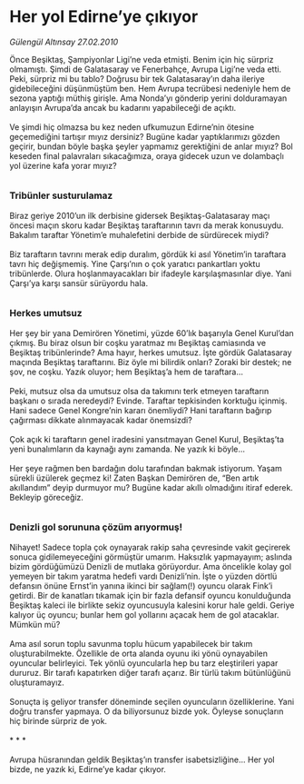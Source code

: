 # Her yol Edirne’ye çıkıyor

*Gülengül Altınsay 27.02.2010*

<div class="taraf_structure_2col_1zq">
<div class="margen_n">



 <p>Önce Beşiktaş, Şampiyonlar Ligi’ne veda etmişti. Benim için hiç sürpriz olmamıştı. Şimdi de Galatasaray ve Fenerbahçe, Avrupa Ligi’ne veda etti. Peki, sürpriz mi bu tablo? Doğrusu bir tek Galatasaray’ın daha ileriye gidebileceğini düşünmüştüm ben. Hem Avrupa tecrübesi nedeniyle hem de sezona yaptığı müthiş girişle. Ama Nonda’yı gönderip yerini dolduramayan anlayışın Avrupa’da ancak bu kadarını yapabileceği de açıktı. <br/><br/>Ve şimdi hiç olmazsa bu kez neden ufkumuzun Edirne’nin ötesine geçemediğini tartışır mıyız dersiniz? Bugüne kadar yaptıklarımızı gözden geçirir, bundan böyle başka şeyler yapmamız gerektiğini de anlar mıyız? Bol keseden final palavraları sıkacağımıza, oraya gidecek uzun ve dolambaçlı yol üzerine kafa yorar mıyız? <b><br/><br/><br/><font size="3">Tribünler susturulamaz</font></b> <br/><br/>Biraz geriye 2010’un ilk derbisine gidersek Beşiktaş-Galatasaray maçı öncesi maçın skoru kadar Beşiktaş taraftarının tavrı da merak konusuydu. Bakalım taraftar Yönetim’e muhalefetini derbide de sürdürecek miydi? <br/><br/>Biz taraftarın tavrını merak edip duralım, gördük ki asıl Yönetim’in taraftara tavrı hiç değişmemiş. Yine Çarşı’nın o çok yaratıcı pankartları yoktu tribünlerde. Olura hoşlanmayacakları bir ifadeyle karşılaşmasınlar diye. Yani Çarşı’ya karşı sansür sürüyordu hala.<b> <br/><br/><br/><font size="3">Herkes umutsuz</font> </b><br/><br/>Her şey bir yana Demirören Yönetimi, yüzde 60’lık başarıyla Genel Kurul’dan çıkmış. Bu biraz olsun bir coşku yaratmaz mı Beşiktaş camiasında ve Beşiktaş tribünlerinde? Ama hayır, herkes umutsuz. İşte gördük Galatasaray maçında Beşiktaş taraftarını. Biz öyle mi bilirdik onları? Zoraki bir destek; ne şov, ne coşku. Yazık oluyor; hem Beşiktaş’a hem de taraftara... <br/><br/>Peki, mutsuz olsa da umutsuz olsa da takımını terk etmeyen taraftarın başkanı o sırada neredeydi? Evinde. Taraftar tepkisinden korktuğu içinmiş. Hani sadece Genel Kongre’nin kararı önemliydi? Hani taraftarın bağırıp çağırması dikkate alınmayacak kadar önemsizdi? <br/><br/>Çok açık ki taraftarın genel iradesini yansıtmayan Genel Kurul, Beşiktaş’ta yeni bunalımların da kaynağı aynı zamanda. Ne yazık ki böyle... <br/><br/>Her şeye rağmen ben bardağın dolu tarafından bakmak istiyorum. Yaşam sürekli üzülerek geçmez ki! Zaten Başkan Demirören de, “Ben artık akıllandım” deyip durmuyor mu? Bugüne kadar akıllı olmadığını itiraf ederek. Bekleyip göreceğiz.<b> <br/><br/><br/><font size="3">Denizli gol sorununa çözüm arıyormuş!</font></b> <br/><br/>Nihayet! Sadece topla çok oynayarak rakip saha çevresinde vakit geçirerek sonuca gidilemeyeceğini görmüştür umarım. Haksızlık yapmayayım; aslında bizim gördüğümüzü Denizli de mutlaka görüyordur. Ama öncelikle kolay gol yemeyen bir takım yaratma hedefi vardı Denizli’nin. İşte o yüzden dörtlü defansın önüne Ernst’in yanına ikinci bir sağlam(!) oyuncu olarak Fink’i getirdi. Bir de kanatları tıkamak için bir fazla defansif oyuncu konulduğunda Beşiktaş kaleci ile birlikte sekiz oyuncusuyla kalesini korur hale geldi. Geriye kalıyor üç oyuncu; bunlar hem gol yollarını açacak hem de gol atacaklar. Mümkün mü? <br/><br/>Ama asıl sorun toplu savunma toplu hücum yapabilecek bir takım oluşturabilmekte. Özellikle de orta alanda oyunu iki yönü oynayabilen oyuncular belirleyici. Tek yönlü oyuncularla hep bu tarz eleştirileri yapar dururuz. Bir tarafı kapatırken diğer tarafı açarız. Bir türlü takım bütünlüğünü oluşturamayız. <br/><br/>Sonuçta iş geliyor transfer döneminde seçilen oyuncuların özelliklerine. Yani doğru transfer yapmaya. O da biliyorsunuz bizde yok. Öyleyse sonuçların hiç birinde sürpriz de yok. <br/><br/>* * * <br/><br/>Avrupa hüsranından geldik Beşiktaş’ın transfer isabetsizliğine... Her yol bizde, ne yazık ki, Edirne’ye kadar çıkıyor.</p>
<br/>
<br/>
<br/>



<br/>


<div id="taraf_not">
</div>

</div>


</div>
